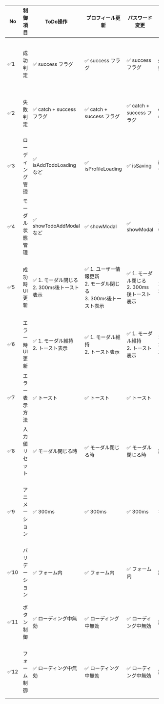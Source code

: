 | No | 制御項目 | ToDo操作 | プロフィール更新 | パスワード変更 | ログアウト処理 | 統一方針 |
|---|---------|----------|----------------|--------------|--------------|------------|
| ✅1 | 成功判定 | ✅ success フラグ | ✅ success フラグ | ✅ success フラグ | 処理完了の有無 | ログアウト処理以外は、success フラグによる判定に統一済 |
| ✅2 | 失敗判定 | ✅ catch + success フラグ | ✅ catch + success フラグ | ✅ catch + success フラグ | catch + status変更 | ログアウト処理以外は、catch + success フラグに統一済 |
| ✅3 | ローディング管理 | ✅ isAddTodoLoading など | ✅ isProfileLoading | ✅ isSaving | isLoggingOut (status) | ログアウト処理以外は、is[処理名]Loading の状態管理に統一 |
| ✅4 | モーダル状態管理 | ✅ showTodoAddModal など | ✅ showModal | ✅ showModal | なし（status管理） | ログアウト処理以外は、showModal に統一 |
| ✅5 | 成功時UI更新 | ✅ 1. モーダル閉じる<br>2. 300ms後トースト表示 | ✅ 1. ユーザー情報更新<br>2. モーダル閉じる<br>3. 300ms後トースト表示 | ✅ 1. モーダル閉じる<br>2. 300ms後トースト表示 | 1. status更新<br>2. ページ遷移 | ログアウト処理以外は、「モーダルを閉じて300ms後にトースト表示」に統一済 |
| ✅6 | エラー時UI更新 | ✅ 1. モーダル維持<br>2. トースト表示 | ✅ 1. モーダル維持<br>2. トースト表示 | ✅ 1. モーダル維持<br>2. トースト表示 | 1. status復帰<br>2. コンソールエラー | ログアウト処理以外は、「モーダル維持してトースト表示」に統一済 |
| ✅7 | エラー表示方法 | ✅ トースト | ✅ トースト | ✅ トースト | コンソール | ログアウト処理以外は、トースト表示に統一済 |
| ✅8 | 入力値リセット | ✅ モーダル閉じる時 | ✅ モーダル閉じる時 | ✅ モーダル閉じる時 | 該当なし | ログアウト処理以外は、モーダルを閉じる時にリセットに統一済 |
| ✅9 | アニメーション | ✅ 300ms | ✅ 300ms | ✅ 300ms | なし | ログアウト処理以外は、300msに統一済<br>※トーストのフェードインも300msに統一済 |
| ✅10 | バリデーション | ✅ フォーム内 | ✅ フォーム内 | ✅ フォーム内 | 該当なし | ログアウト処理以外は、フォーム内でのバリデーションに統一済 |
| ✅11 | ボタン制御 | ✅ ローディング中無効 | ✅ ローディング中無効 | ✅ ローディング中無効 | 該当なし | ログアウト処理以外は、ローディング中のボタン無効化に統一済 |
| ✅12 | フォーム制御 | ✅ ローディング中無効 | ✅ ローディング中無効 | ✅ ローディング中無効 | 該当なし | ログアウト処理以外は、ローディング中のフォーム無効化に統一済 | 